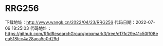 # RRG256
下载地址：http://www.wangk.cn/2022/04/23/RRG256
代码日期：2022-07-09 18:25:03
代码地址：https://github.com/RfidResearchGroup/proxmark3/tree/e17fc29e41c50ff08eea518fcc4a28aca5c0d29d
